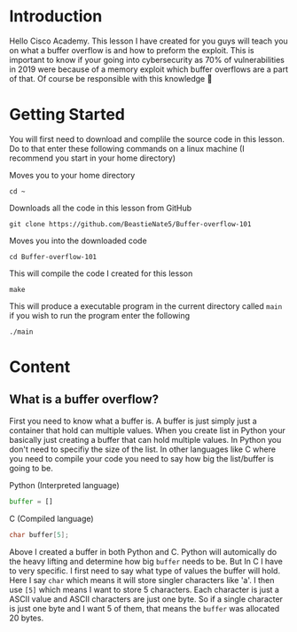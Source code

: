 # Introduction
Hello Cisco Academy. This lesson I have created for you guys will teach you on what a buffer overflow is and how to preform the exploit. This is important to know if your going into cybersecurity as 70% of vulnerabilities in 2019 were because of a memory exploit which buffer overflows are a part of that. Of course be responsible with this knowledge 🙏 

# Getting Started
You will first need to download and complile the source code in this lesson. Do to that enter these following commands on a linux machine (I recommend you start in your home directory)

Moves you to your home directory
```
cd ~
```
Downloads all the code in this lesson from GitHub
```
git clone https://github.com/BeastieNate5/Buffer-overflow-101
```

Moves you into the downloaded code
```
cd Buffer-overflow-101
```

This will compile the code I created for this lesson
```
make
```
This will produce a executable program in the current directory called `main` if you wish to run the program enter the following
```
./main
```

# Content
## What is a buffer overflow?
First you need to know what a buffer is. A buffer is just simply just a container that hold can multiple values. When you create list in Python your basically just creating a buffer that can hold multiple values. In Python you don't need to specifiy the size of the list. In other languages like C where you need to compile your code you need to say how big the list/buffer is going to be.

Python (Interpreted language)
```py
buffer = []
```
C (Compiled language)
```c
char buffer[5];
```
Above I created a buffer in both Python and C. Python will automically do the heavy lifting and determine how big `buffer` needs to be. But In C I have to very specific. I first need to say what type of values the buffer will hold. Here I say `char` which means it will store singler characters like 'a'. I then use `[5]` which means I want to store 5 characters. Each character is just a ASCII value and ASCII characters are just one byte. So if a single character is just one byte and I want 5 of them, that means the `buffer` was allocated 20 bytes.